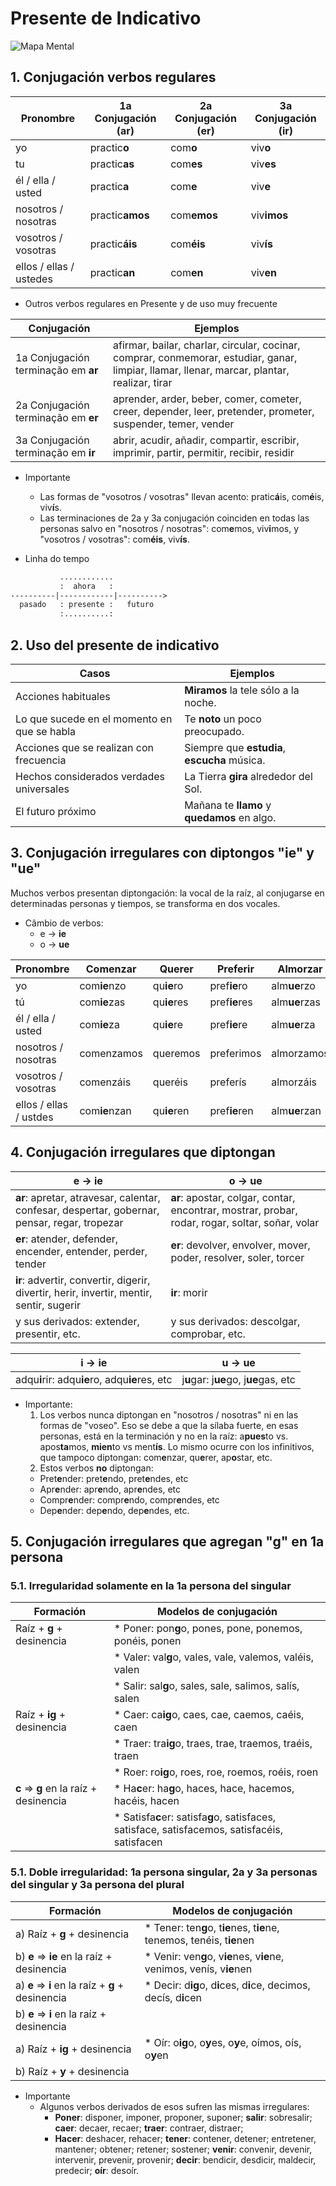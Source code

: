 # Presente de Indicativo

![Mapa Mental](../assets/images/Presente%20Indicativo.png) 


## 1. Conjugación verbos regulares

Pronombre               | 1a Conjugación (**ar**) | 2a Conjugación (**er**) | 3a Conjugación (**ir**)
----------------------- | ----------------------- | ----------------------- | --------------------------
yo                      | practic**o**            | com**o**                | viv**o**
tu                      | practic**as**           | com**es**               | viv**es**
él / ella / usted       | practic**a**            | com**e**                | viv**e**
nosotros / nosotras     | practic**amos**         | com**emos**             | viv**imos**
vosotros / vosotras     | practic**áis**          | com**éis**              | viv**ís**
ellos / ellas / ustedes | practic**an**           | com**en**               | viv**en**


* Outros verbos regulares en Presente y de uso muy frecuente

Conjugación                         | Ejemplos
----------------------------------- | --------------------------------------------------------------------------------------------------------------------------------------------
1a Conjugación terminação em **ar** | afirmar, bailar, charlar, circular, cocinar, comprar, conmemorar, estudiar, ganar, limpiar, llamar, llenar, marcar, plantar, realizar, tirar
2a Conjugación terminação em **er** | aprender, arder, beber, comer, cometer, creer, depender, leer, pretender, prometer, suspender, temer, vender
3a Conjugación terminação em **ir** | abrir, acudir, añadir, compartir, escribir, imprimir, partir, permitir, recibir, residir


* Importante

  * Las formas de "vosotros / vosotras" llevan acento: pratic**á**is, com**é**is, viv**í**s.
  * Las terminaciones de 2a y 3a conjugación coinciden en todas las personas salvo en "nosotros / nosotras": com**e**mos, viv**i**mos, y "vosotros / vosotras": com**éis**, viv**ís**.


* Linha do tempo

```txt
           ............
           :  ahora   :
----------|------------|---------->
  pasado   : presente :   futuro
           :..........:
```

## 2. Uso del presente de indicativo

Casos                                       | Ejemplos
------------------------------------------- | -------------------------------------------------------
Acciones habituales                         | **Miramos** la tele sólo a la noche.
Lo que sucede en el momento en que se habla | Te **noto** un poco preocupado.
Acciones que se realizan con frecuencia     | Siempre que **estudia**, **escucha** música.
Hechos considerados verdades universales    | La Tierra **gira** alrededor del Sol.
El futuro próximo                           | Mañana te **llamo** y **quedamos** en algo.


## 3. Conjugación irregulares con diptongos "ie" y "ue"

Muchos verbos presentan diptongación: la vocal de la raíz, al conjugarse en determinadas personas y tiempos, se transforma en dos vocales.

* Câmbio de verbos:
  * e -> **ie**
  * o -> **ue**

Pronombre              | Comenzar      | Querer      | Preferir      | Almorzar      | Volver      | Dormir
---------------------- | ------------- | ----------- | ------------- | ------------- | ----------- | --------------
yo                     | com**ie**nzo  | qu**ie**ro  | pref**ie**ro  | alm**ue**rzo  | v**ue**lvo  | d**ue**rmo
tú                     | com**ie**zas  | qu**ie**res | pref**ie**res | alm**ue**rzas | v**ue**lves | d**ue**rmes
él / ella / usted      | com**ie**za   | qu**ie**re  | pref**ie**re  | alm**ue**rza  | v**ue**lve  | d**ue**rme
nosotros / nosotras    | comenzamos    | queremos    | preferimos    | almorzamos    | volvemos    | durmimos
vosotros / vosotras    | comenzáis     | queréis     | preferís      | almorzáis     | volvéis     | durmís
ellos / ellas / ustdes | com**ie**nzan | qu**ie**ren | pref**ie**ren | alm**ue**rzan | v**ue**lven | d**ue**rmen


## 4. Conjugación irregulares que diptongan

e -> **ie**                                                                                  | o -> **ue**
-------------------------------------------------------------------------------------------- | ------------------------------------------------------------------------------------------------
**ar**: apretar, atravesar, calentar, confesar, despertar, gobernar, pensar, regar, tropezar | **ar**: apostar, colgar, contar, encontrar, mostrar, probar, rodar, rogar, soltar, soñar, volar
**er**: atender, defender, encender, entender, perder, tender                                | **er**: devolver, envolver, mover, poder, resolver, soler, torcer
**ir**: advertir, convertir, digerir, divertir, herir, invertir, mentir, sentir, sugerir     | **ir**: morir
y sus derivados: extender, presentir, etc.                                                   | y sus derivados: descolgar, comprobar, etc.


i -> **ie**                                    | u -> **ue**
---------------------------------------------- | -----------------------------------------------------------
adqu**i**rir: adqu**ie**ro, adqu**ie**res, etc | j**u**gar: j**ue**go, j**ue**gas, etc


* Importante:
  1. Los verbos nunca diptongan en "nosotros / nosotras" ni en las formas de "voseo". Eso se debe a que la sílaba fuerte, en esas personas, está en la terminación y no en la raíz: a**pues**to vs. apos**ta**mos, **mien**to vs ment**ís**. Lo mismo ocurre con los infinitivos, que tampoco diptongan: com**e**nzar, qu**e**rer, ap**o**star, etc.
  2. Estos verbos **no** diptongan:
    * Pret**e**nder: pret**e**ndo, pret**e**ndes, etc
    * Apr**e**nder: apr**e**ndo, apr**e**ndes, etc
    * Compr**e**nder: compr**e**ndo, compr**e**ndes, etc
    * Dep**e**nder: dep**e**ndo, dep**e**ndes, etc.


## 5. Conjugación irregulares que agregan "g" en 1a persona

### 5.1. Irregularidad solamente en la 1a persona del singular

Formación                              | Modelos de conjugación
-------------------------------------- | --------------------------------------
Raíz + **g** + desinencia              | * Poner: pon**g**o, pones, pone, ponemos, ponéis, ponen
` `                                    | * Valer: val**g**o, vales, vale, valemos, valéis, valen
` `                                    | * Salir: sal**g**o, sales, sale, salimos, salís, salen
Raíz + **ig** + desinencia             | * Caer: ca**ig**o, caes, cae, caemos, caéis, caen
` `                                    | * Traer: tra**ig**o, traes, trae, traemos, traéis, traen
` `                                    | * Roer: ro**ig**o, roes, roe, roemos, roéis, roen
**c** => **g** en la raíz + desinencia | * Ha**c**er: ha**g**o, haces, hace, hacemos, hacéis, hacen
` `                                    | * Satisfa**c**er: satisfa**g**o, satisfaces, satisface, satisfacemos, satisfacéis, satisfacen

### 5.1. Doble irregularidad: 1a persona singular, 2a y 3a personas del singular y 3a persona del plural

Formación                                         | Modelos de conjugación
------------------------------------------------- | --------------------------------------
a) Raíz + **g** + desinencia                      | * Tener: ten**g**o, t**ie**nes, t**ie**ne, tenemos, tenéis, t**ie**nen
b) **e** => **ie** en la raíz + desinencia        | * Venir: ven**g**o, v**ie**nes, v**ie**ne, venimos, venís, v**ie**nen
a) **e** => **i** en la raíz + **g** + desinencia | * Decir: d**ig**o, d**i**ces, d**i**ce, decimos, decís, d**i**cen
b) **e** => **i** en la raíz + desinencia         | ` `
a) Raíz + **ig** + desinencia                     | * Oír: o**ig**o, o**y**es, o**y**e, oímos, oís, o**y**en
b) Raíz + **y** + desinencia                      | ` `

* Importante
  * Algunos verbos derivados de esos sufren las mismas irregulares:
    * **Poner**: disponer, imponer, proponer, suponer; **salir**: sobresalir; **caer**: decaer, recaer; **traer**: contraer, distraer;	
    * **Hacer**: deshacer, rehacer; **tener**: contener, detener; entretener, mantener; obtener; retener; sostener; **venir**: convenir, devenir, intervenir, prevenir, provenir; **decir**: bendicir, desdicir, maldecir, predecir; **oír**: desoír.

